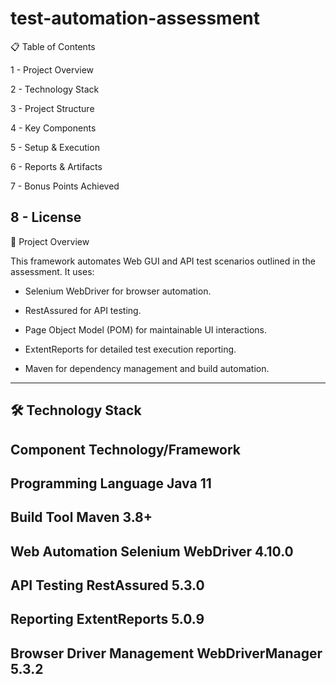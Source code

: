 # test-automation-assessment 

📋 Table of Contents 

1 - Project Overview
 
2 - Technology Stack

3 - Project Structure

4 - Key Components

5 - Setup & Execution

6 - Reports & Artifacts

7 - Bonus Points Achieved

8 - License
-------------------------------------------------------------------------------------------------------------------------------------
🚀 Project Overview 

This framework automates Web GUI and API test scenarios outlined in the assessment. It uses:

* Selenium WebDriver for browser automation.

* RestAssured for API testing.

* Page Object Model (POM) for maintainable UI interactions.

* ExtentReports for detailed test execution reporting.

* Maven for dependency management and build automation.
-------------------------------------------------------------------------------------------------------------------------------------- 
 
 🛠 Technology Stack 
---------------------------------------------------
Component	               Technology/Framework 
---------------------------------------------------
Programming Language	          Java 11 
---------------------------------------------------
Build Tool	                     Maven 3.8+ 
---------------------------------------------------
Web Automation	       Selenium WebDriver 4.10.0 
---------------------------------------------------
API Testing	               RestAssured 5.3.0 
---------------------------------------------------
Reporting	               ExtentReports 5.0.9 
---------------------------------------------------
Browser Driver Management	WebDriverManager 5.3.2 
----------------------------------------------------
